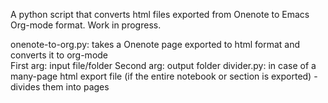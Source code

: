 A python script that converts html files exported from Onenote to Emacs Org-mode format.
Work in progress.

onenote-to-org.py: takes a Onenote page exported to html format and converts it to org-mode  
    First arg: input file/folder
    Second arg: output folder
divider.py: in case of a many-page html export file (if the entire notebook or section is exported) - divides them into pages
